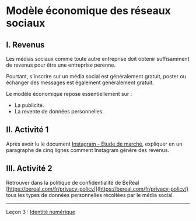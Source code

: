 # Modèle économique des réseaux sociaux

## I. Revenus

Les médias sociaux comme toute autre entreprise doit obtenir suffisamment de revenus pour être une entreprise perenne.

Pourtant, s'inscrire sur un média social est généralement gratuit, poster ou échanger des messages est également généralement gratuit.

Le modèle économique repose essentiellement sur :

- La publicité.
- La revente de données personnelles.

## II. Activité 1

Après avoir lu le document [Instagram - Etude de marché](./img/instagram_business_model.md), expliquer en un paragraphe de cinq lignes comment Instagram génère des revenus.

## III. Activité 2

Retrouver dans la politique de confidentialité de BeReal [https://bereal.com/fr/privacy-policy/](https://bereal.com/fr/privacy-policy/) tous les types de données personnelles récoltées par le média social.
____________

Leçon 3 : [Identité numérique](./Identite_numerique.md)